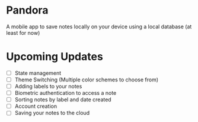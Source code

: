 # Pandora
A mobile app to save notes locally on your device using a local database (at least for now)

# Upcoming Updates
- [ ] State management
- [ ] Theme Switching (Multiple color schemes to choose from)
- [ ] Adding labels to your notes
- [ ] Biometric authentication to access a note
- [ ] Sorting notes by label and date created
- [ ] Account creation
- [ ] Saving your notes to the cloud
